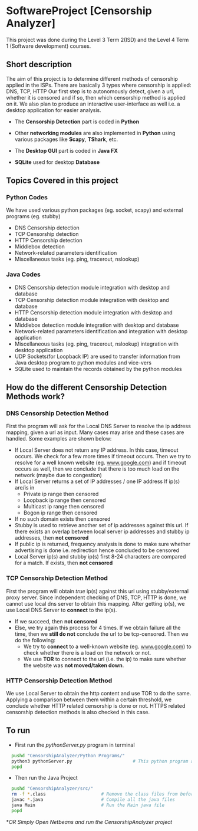 # SoftwareProject [Censorship Analyzer]
This project was done during the Level 3 Term 2(ISD) and the Level 4 Term 1 (Software development) courses.

## Short description
The aim of this project is to determine different methods of censorship applied in the ISPs.
There are basically 3 types where censorship is applied: DNS, TCP, HTTP
Our first step is to autonomously detect, given a url, whether it is censored and if so, then which censorship method is applied on it.
We also plan to produce an interactive user-interface as well i.e. a desktop application for easier analysis.

- The **Censorship Detection** part is coded in **Python**

- Other **networking modules** are also implemented in **Python** using various packages like **Scapy**, **TShark**, etc.

- The **Desktop GUI** part is coded in **Java FX**  

- **SQLite** used for desktop **Database**

## Topics Covered in this project

### Python Codes
<!-- UL -->
We have used various python packages (eg. socket, scapy) and external programs (eg. stubby)
* DNS Censorship detection
* TCP Censorship detection
* HTTP Censorship detection
* Middlebox detection
* Network-related parameters identification
* Miscellaneous tasks (eg. ping, tracerout, nslookup)

### Java Codes
<!-- UL -->
* DNS Censorship detection module integration with desktop and database 
* TCP Censorship detection module integration with desktop and database
* HTTP Censorship detection module integration with desktop and database
* Middlebox detection module integration with desktop and database
* Network-related parameters identification and integration with desktop application
* Miscellaneous tasks (eg. ping, tracerout, nslookup) integration with desktop application
* UDP Sockets(for Loopback IP) are used to transfer information from Java desktop program to python modules and vice-vers
* SQLite used to maintain the records obtained by the python modules

<!--### Server Side
While desktop application may be used for per-user basis, after obtaining a record and entering in **local database**, we also
make sure the record goes to a remote server so that a full high-level analysis can be done.
This Server Side is in -->



## How do the different Censorship Detection Methods work?

### DNS Censorship Detection Method
First the program will ask for the Local DNS Server to resolve the ip address mapping, given a url as input.
Many cases may arise and these cases are handled. Some examples are shown below:
<!-- UL -->
* If Local Server does not return any IP address. In this case, timeout occurs. We check for a few more times if timeout occurs. Then we try to resolve for a well known website (eg. www.google.com) and if timeout occurs as well, then we conclude that there is too much load on the network (maybe due to congestion)
* If Local Server returns a set of IP addresses / one IP address
  If ip(s) are/is in 
  * Private ip range then censored
  * Loopback ip range then censored
  * Multicast ip range then censored
  * Bogon ip range then censored
* If no such domain exists then censored
* Stubby is used to retrieve another set of ip addresses against this url. If there exists an overlap between local server ip addresses and stubby ip addresses, then **not censored**
* If public ip is returned, frequency analysis is done to make sure whether advertising is done i.e. redirection hence concluded to be censored
* Local Server ip(s) and stubby ip(s) first 8-24 characters are compared for a match. If exists, then **not censored**

### TCP Censorship Detection Method
First the program will obtain *true* ip(s) against this url using stubby/external proxy server. Since independent checking of DNS, TCP, HTTP is done, we cannot use local dns server to obtain this mapping. After getting ip(s), we use Local DNS Server to **connect** to the ip(s).
<!-- UL -->
* If we succeed, then **not censored**
* Else, we try again this process for 4 times. If we obtain failure all the time, then we **still do not** conclude the url to be tcp-censored. Then we do the following:
  * We try to **connect** to a well-known website (eg. www.google.com) to check whether there is a load on the network or not.
  * We use **TOR** to connect to the url (i.e. the ip) to make sure whether the website was **not moved/taken down**.

### HTTP Censorship Detection Method
We use Local Server to obtain the http content and use TOR to do the same.
Applying a comparison between them within a certain threshold, we conclude whether HTTP related censorship is done or not.
HTTPS related censorship detection methods is also checked in this case.


## To run
<!-- UL -->
* First run the *pythonServer.py* program in terminal
```bash
  pushd "CensorshipAnalyzer/Python Programs/"
  python3 pythonServer.py                       # This python program acts like a server to accept instructions from Java Program
  popd
```
* Then run the Java Project
```bash
  pushd "CensorshipAnalyzer/src/"
  rm -f *.class                     # Remove the class files from before
  javac *.java                      # Compile all the java files
  java Main                         # Run the Main java file
  popd
```
**OR Simply Open Netbeans and run the CensorshipAnalyzer project*
